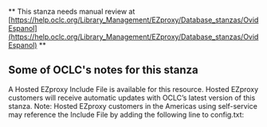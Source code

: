 ** This stanza needs manual review at [https://help.oclc.org/Library_Management/EZproxy/Database_stanzas/OvidEspanol](https://help.oclc.org/Library_Management/EZproxy/Database_stanzas/OvidEspanol) **

## Some of OCLC's notes for this stanza

A Hosted EZproxy Include File is available for this resource. Hosted EZproxy customers will receive automatic updates with OCLC&rsquo;s latest version of this stanza. Note: Hosted EZproxy customers in the Americas using self-service may reference the Include File by adding the following line to config.txt:

&nbsp;

&nbsp;
